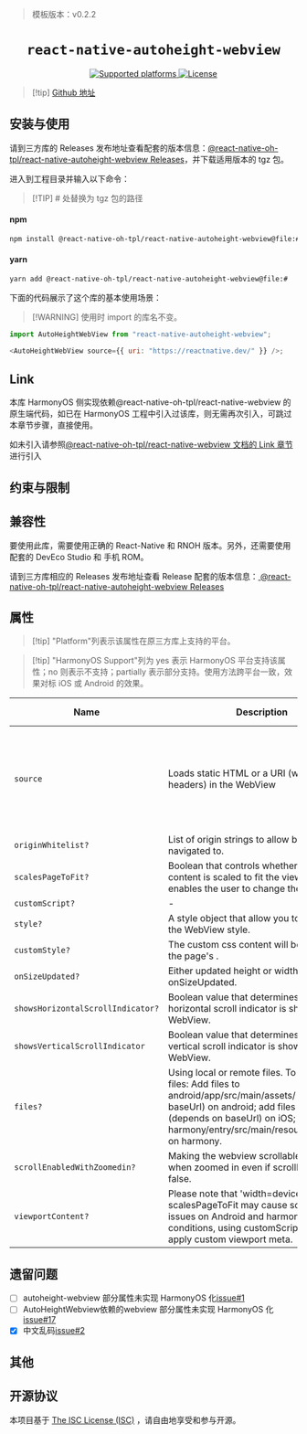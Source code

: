 <!-- {% raw %} -->
> 模板版本：v0.2.2

<p align="center">
  <h1 align="center"> <code>react-native-autoheight-webview</code> </h1>
</p>
<p align="center">
    <a href="https://github.com/react-native-oh-library/react-native-autoheight-webview">
        <img src="https://img.shields.io/badge/platforms-android%20%7C%20ios%20%7C%20harmony%20-lightgrey.svg" alt="Supported platforms" />
    </a>
    <a href="https://github.com/iou90/react-native-autoheight-webview/blob/master/LICENSE">
        <img src="https://img.shields.io/badge/license-ISC-green.svg" alt="License" />
    </a>
</p>

> [!tip] [Github 地址](https://github.com/react-native-oh-library/react-native-autoheight-webview)

## 安装与使用

请到三方库的 Releases 发布地址查看配套的版本信息：[@react-native-oh-tpl/react-native-autoheight-webview Releases](https://github.com/react-native-oh-library/react-native-autoheight-webview/releases)，并下载适用版本的 tgz 包。

进入到工程目录并输入以下命令：

> [!TIP] # 处替换为 tgz 包的路径

<!-- tabs:start -->

#### **npm**

```bash
npm install @react-native-oh-tpl/react-native-autoheight-webview@file:#
```

#### **yarn**

```bash
yarn add @react-native-oh-tpl/react-native-autoheight-webview@file:#
```

<!-- tabs:end -->

下面的代码展示了这个库的基本使用场景：

> [!WARNING] 使用时 import 的库名不变。

```js
import AutoHeightWebView from "react-native-autoheight-webview";

<AutoHeightWebView source={{ uri: "https://reactnative.dev/" }} />;
```

## Link

本库 HarmonyOS 侧实现依赖@react-native-oh-tpl/react-native-webview 的原生端代码，如已在 HarmonyOS 工程中引入过该库，则无需再次引入，可跳过本章节步骤，直接使用。

如未引入请参照[@react-native-oh-tpl/react-native-webview 文档的 Link 章节](/zh-cn/react-native-webview.md)进行引入

## 约束与限制

## 兼容性

要使用此库，需要使用正确的 React-Native 和 RNOH 版本。另外，还需要使用配套的 DevEco Studio 和 手机 ROM。

请到三方库相应的 Releases 发布地址查看 Release 配套的版本信息：[ @react-native-oh-tpl/react-native-autoheight-webview Releases](https://github.com/react-native-oh-library/react-native-autoheight-webview/releases)

## 属性

> [!tip] "Platform"列表示该属性在原三方库上支持的平台。

> [!tip] "HarmonyOS Support"列为 yes 表示 HarmonyOS 平台支持该属性；no 则表示不支持；partially 表示部分支持。使用方法跨平台一致，效果对标 iOS 或 Android 的效果。

| Name                              | Description                                                                                                                                                                                                                                   | Type                                                                                                          | Required | Platform | HarmonyOS Support                                                                                                 |
| --------------------------------- | --------------------------------------------------------------------------------------------------------------------------------------------------------------------------------------------------------------------------------------------- | ------------------------------------------------------------------------------------------------------------- | -------- | -------- | ----------------------------------------------------------------------------------------------------------------- |
| `source`                          | Loads static HTML or a URI (with optional headers) in the WebView                                                                                                                                                                             | object                                                                                                        | yes      | All      | partially (Only of: <br />**Load uri :**<br />uri <br />headers <br />**Static HTML :**<br />html <br />baseUrl ) |
| `originWhitelist?`                | List of origin strings to allow being navigated to.                                                                                                                                                                                           | string[]                                                                                                      | No       | All      | yes                                                                                                               |
| `scalesPageToFit?`                | Boolean that controls whether the web content is scaled to fit the view and enables the user to change the scale.                                                                                                                             | boolean                                                                                                       | No       | android  | yes                                                                                                               |
| `customScript?`                   | -                                                                                                                                                                                                                                             | string                                                                                                        | No       | All      | yes                                                                                                               |
| `style?`                          | A style object that allow you to customize the WebView style.                                                                                                                                                                                 | Style                                                                                                         | No       | All      | yes                                                                                                               |
| `customStyle?`                    | The custom css content will be added to the page's <head>.                                                                                                                                                                                    | string                                                                                                        | No       | All      | yes                                                                                                               |
| `onSizeUpdated?`                  | Either updated height or width will trigger onSizeUpdated.                                                                                                                                                                                    | function                                                                                                      | No       | All      | yes                                                                                                               |
| `showsHorizontalScrollIndicator?` | Boolean value that determines whether a horizontal scroll indicator is shown in the WebView.                                                                                                                                                  | boolean                                                                                                       | No       | All      | yes                                                                                                               |
| `showsVerticalScrollIndicator`    | Boolean value that determines whether a vertical scroll indicator is shown in the WebView.                                                                                                                                                    | boolean                                                                                                       | No       | All      | yes                                                                                                               |
| `files?`                          | Using local or remote files. To add local files: Add files to android/app/src/main/assets/ (depends on baseUrl) on android; add files to web/ (depends on baseUrl) on iOS; add files to harmony/entry/src/main/resoureces/rawfile on harmony. | PropTypes.arrayOf(PropTypes.shape({ href: PropTypes.string, type: PropTypes.string, rel: PropTypes.string })) | No       | All      | yes                                                                                                               |
| `scrollEnabledWithZoomedin?`      | Making the webview scrollable on iOS when zoomed in even if scrollEnabled is false.                                                                                                                                                           | boolean                                                                                                       | No       | ios      | no                                                                                                                |
| `viewportContent?`                | Please note that 'width=device-width' with scalesPageToFit may cause some layout issues on Android and harmony, for these conditions, using customScript prop to apply custom viewport meta.                                                  | string                                                                                                        | No       | All      | yes                                                                                                               |

## 遗留问题

- [ ] autoheight-webview 部分属性未实现 HarmonyOS 化[issue#1](https://github.com/react-native-oh-library/react-native-autoheight-webview/issues/1)
- [ ] AutoHeightWebview依赖的webview 部分属性未实现 HarmonyOS 化[issue#17](https://github.com/react-native-oh-library/react-native-webview/issues/17)
- [x] 中文乱码[issue#2](https://github.com/react-native-oh-library/react-native-autoheight-webview/issues/2)

## 其他

## 开源协议

本项目基于 [The ISC License (ISC)](https://github.com/iou90/react-native-autoheight-webview/blob/master/LICENSE) ，请自由地享受和参与开源。

<!-- {% endraw %} -->